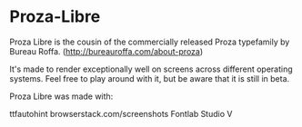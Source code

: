 # Proza-Libre
Proza Libre is the cousin of the commercially released Proza typefamily by Bureau Roffa. (http://bureauroffa.com/about-proza)

It's made to render exceptionally well on screens across different operating systems. Feel free to play around with it, but be aware that it is still in beta.

Proza Libre was made with:

ttfautohint
browserstack.com/screenshots
Fontlab Studio V
